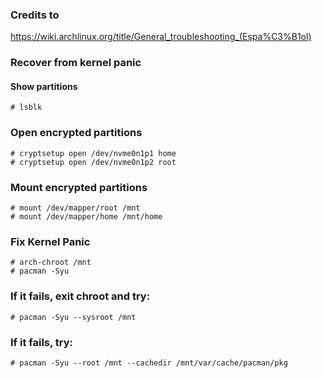 ### Credits to 

https://wiki.archlinux.org/title/General_troubleshooting_(Espa%C3%B1ol)

### Recover from kernel panic

#### Show partitions
```
# lsblk
```
### Open encrypted partitions
```
# cryptsetup open /dev/nvme0n1p1 home
# cryptsetup open /dev/nvme0n1p2 root
```
### Mount encrypted partitions
```
# mount /dev/mapper/root /mnt
# mount /dev/mapper/home /mnt/home
```
### Fix Kernel Panic
```
# arch-chroot /mnt
# pacman -Syu
```

### If it  fails, exit chroot and try:
```
# pacman -Syu --sysroot /mnt
```
### If it  fails, try:
```
# pacman -Syu --root /mnt --cachedir /mnt/var/cache/pacman/pkg
```
